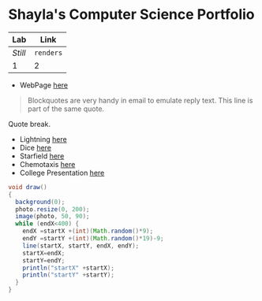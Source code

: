 # Shayla's Computer Science Portfolio
Lab | Link 
--- | --- 
*Still* | `renders` 
1 | 2 

* WebPage [here](https://shay16.github.io/testPage/swimPage/)
> Blockquotes are very handy in email to emulate reply text.
> This line is part of the same quote.

Quote break.

* Lightning [here](https://shay16.github.io/lightning2/)
* Dice [here](https://shay16.github.io/dice3/)
* Starfield [here](https://shay16.github.io/starfield5/)
* Chemotaxis [here](https://shay16.github.io/chemotaxis4/)
* College Presentation [here](https://docs.google.com/presentation/d/e/2PACX-1vSVdh9hhiTJKJZ2vKc1Ja0nFpV8B8eXYnVDWg5tvQ0k54pX715NL7UGem1VObwyCgV9bVhpr7UcQmYS/pub?start=false&loop=false&delayms=3000)
```Java
void draw()
{
  background(0);
  photo.resize(0, 200);
  image(photo, 50, 90);
  while (endX<400) {
    endX =startX +(int)(Math.random()*9);
    endY =startY +(int)(Math.random()*19)-9;
    line(startX, startY, endX, endY);
    startX=endX;
    startY=endY;
    println("startX" +startX);
    println("startY" +startY);
  }
}
```
